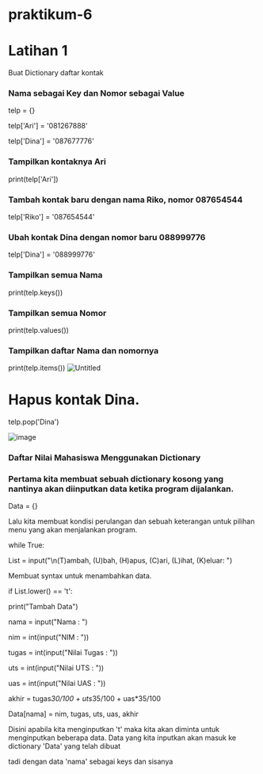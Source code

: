 # praktikum-6

# Latihan 1

Buat Dictionary daftar kontak

### Nama sebagai Key dan Nomor sebagai Value

telp = {}

telp['Ari'] = '081267888'

telp['Dina'] = '087677776'

### Tampilkan kontaknya Ari

print(telp['Ari'])

### Tambah kontak baru dengan nama Riko, nomor 087654544

telp['Riko'] = '087654544'

### Ubah kontak Dina dengan nomor baru 088999776

telp['Dina'] = '088999776'

### Tampilkan semua Nama

print(telp.keys())

### Tampilkan semua Nomor

print(telp.values())

### Tampilkan daftar Nama dan nomornya

print(telp.items())
![Untitled](https://user-images.githubusercontent.com/115911604/204180698-82607575-e2a9-4319-8464-48b280fa037e.png)


# Hapus kontak Dina.

telp.pop('Dina')

![image](https://user-images.githubusercontent.com/115911604/204180922-14841acb-e30d-46be-8d88-f10c07894ae9.png)

### Daftar Nilai Mahasiswa Menggunakan Dictionary
### Pertama kita membuat sebuah dictionary kosong yang nantinya akan diinputkan data ketika program dijalankan.
Data = {}

Lalu kita membuat kondisi perulangan dan sebuah keterangan untuk pilihan menu yang akan menjalankan program.

while True:

List = input("\n(T)ambah, (U)bah, (H)apus, (C)ari, (L)ihat, (K)eluar: ")

Membuat syntax untuk menambahkan data.

if List.lower() == 't':

print("Tambah Data")

nama = input("Nama           : ")

nim = int(input("NIM            : "))

tugas = int(input("Nilai Tugas    : "))

uts = int(input("Nilai UTS      : "))

uas = int(input("Nilai UAS      : "))

akhir = tugas*30/100 + uts*35/100 + uas*35/100

Data[nama] = nim, tugas, uts, uas, akhir

Disini apabila kita menginputkan 't' maka kita akan diminta untuk menginputkan beberapa data. Data yang kita inputkan akan masuk ke dictionary 'Data' yang telah dibuat 

tadi dengan data 'nama' sebagai keys dan sisanya
